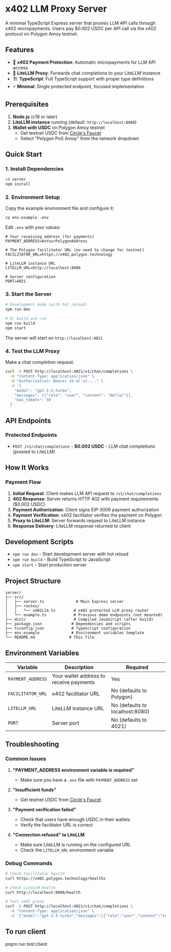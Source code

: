 # x402 LLM Proxy Server

A minimal TypeScript Express server that proxies LLM API calls through x402 micropayments. Users pay $0.002 USDC per API call via the x402 protocol on Polygon Amoy testnet.

## Features

- 🔐 **x402 Payment Protection**: Automatic micropayments for LLM API access
- 🤖 **LiteLLM Proxy**: Forwards chat completions to your LiteLLM instance
- 🏗️ **TypeScript**: Full TypeScript support with proper type definitions
- ⚡ **Minimal**: Single protected endpoint, focused implementation

## Prerequisites

1. **Node.js** (v18 or later)
2. **LiteLLM instance** running (default: `http://localhost:8080`)
3. **Wallet with USDC** on Polygon Amoy testnet
   - Get testnet USDC from [Circle's Faucet](https://faucet.circle.com/)
   - Select "Polygon PoS Amoy" from the network dropdown

## Quick Start

### 1. Install Dependencies

```bash
cd server
npm install
```

### 2. Environment Setup

Copy the example environment file and configure it:

```bash
cp env.example .env
```

Edit `.env` with your values:

```env
# Your receiving address (for payments)
PAYMENT_ADDRESS=0xYourPolygonAddress

# The Polygon facilitator URL (no need to change for testnet)
FACILITATOR_URL=https://x402.polygon.technology

# LiteLLM instance URL
LITELLM_URL=http://localhost:8080

# Server configuration
PORT=4021
```

### 3. Start the Server

```bash
# Development mode (with hot reload)
npm run dev

# Or build and run
npm run build
npm start
```

The server will start on `http://localhost:4021`

### 4. Test the LLM Proxy

Make a chat completion request:

```bash
curl -X POST http://localhost:4021/v1/chat/completions \
  -H "Content-Type: application/json" \
  -H "Authorization: Bearer sk-or-v1-..." \
  -d '{
    "model": "gpt-3.5-turbo",
    "messages": [{"role": "user", "content": "Hello!"}],
    "max_tokens": 50
  }'
```

## API Endpoints

### Protected Endpoints

- `POST /v1/chat/completions` - **$0.002 USDC** - LLM chat completions (proxied to LiteLLM)

## How It Works

### Payment Flow

1. **Initial Request**: Client makes LLM API request to `/v1/chat/completions`
2. **402 Response**: Server returns HTTP 402 with payment requirements ($0.002 USDC)
3. **Payment Authorization**: Client signs EIP-3009 payment authorization
4. **Payment Verification**: x402 facilitator verifies the payment on Polygon
5. **Proxy to LiteLLM**: Server forwards request to LiteLLM instance
6. **Response Delivery**: LiteLLM response returned to client

## Development Scripts

- `npm run dev` - Start development server with hot reload
- `npm run build` - Build TypeScript to JavaScript
- `npm start` - Start production server

## Project Structure

```
server/
├── src/
│   ├── server.ts              # Main Express server
│   ├── routes/
│   │   └── x402Llm.ts        # x402 protected LLM proxy router
│   └── example.ts            # Previous demo endpoints (not mounted)
├── dist/                     # Compiled JavaScript (after build)
├── package.json             # Dependencies and scripts
├── tsconfig.json            # TypeScript configuration
├── env.example              # Environment variables template
└── README.md               # This file
```

## Environment Variables

| Variable | Description | Required |
|----------|-------------|----------|
| `PAYMENT_ADDRESS` | Your wallet address to receive payments | Yes |
| `FACILITATOR_URL` | x402 facilitator URL | No (defaults to Polygon) |
| `LITELLM_URL` | LiteLLM instance URL | No (defaults to localhost:8080) |
| `PORT` | Server port | No (defaults to 4021) |

## Troubleshooting

### Common Issues

1. **"PAYMENT_ADDRESS environment variable is required"**
   - Make sure you have a `.env` file with `PAYMENT_ADDRESS` set

2. **"Insufficient funds"**
   - Get testnet USDC from [Circle's Faucet](https://faucet.circle.com/)

3. **"Payment verification failed"**
   - Check that users have enough USDC in their wallets
   - Verify the facilitator URL is correct

4. **"Connection refused" to LiteLLM**
   - Make sure LiteLLM is running on the configured URL
   - Check the `LITELLM_URL` environment variable

### Debug Commands

```bash
# Check facilitator health
curl https://x402.polygon.technology/healthz

# Check LiteLLM health
curl http://localhost:8080/health

# Test x402 proxy
curl -X POST http://localhost:4021/v1/chat/completions \
  -H "Content-Type: application/json" \
  -d '{"model":"gpt-3.5-turbo","messages":[{"role":"user","content":"test"}]}'
```

## To run client
pnpm run test:client